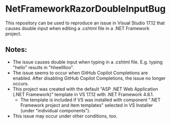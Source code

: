 # NetFrameworkRazorDoubleInputBug

This repository can be used to reproduce an issue in Visual Studio 17.12 that causes double input when editing a .cshtml file in a .NET Framework project.

## Notes:

- The issue causes double input when typing in a .cshtml file. E.g. typing "hello" results in "hheelllloo".
- The issue seems to occur when GitHub Copilot Completions are enabled. After disabling GitHub  Copilot Completions, the issue no longer occurs.
- This project was created with the default "ASP .NET Web Application (.NET Framework)" template in VS 17.12 with .NET Framework 4.8.1.
    - The template is included if VS was installed with component ".NET Framework project and item templates" selected in VS Installer (under "individual components").
- This issue may occur under other conditions, too.
